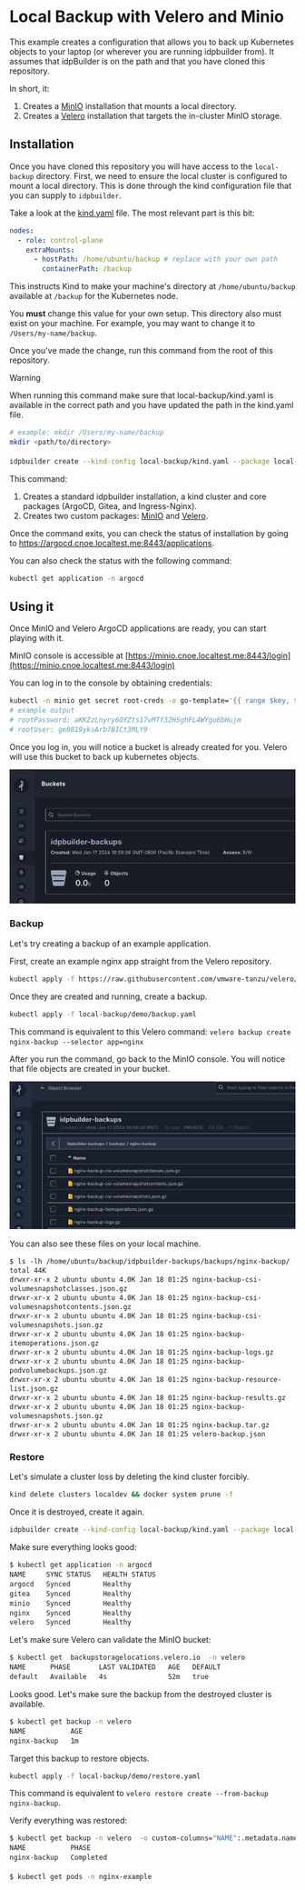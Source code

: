 # Local Backup with Velero and Minio

This example creates a configuration that allows you to back up Kubernetes objects
to your laptop (or wherever you are running idpbuilder from). It assumes that idpBuilder is on the path and that you have cloned this repository.

In short, it:
1. Creates a [MinIO](https://min.io/) installation that mounts a local directory.
2. Creates a [Velero](https://velero.io/) installation that targets the in-cluster MinIO storage.

## Installation
Once you have cloned this repository you will have access to the `local-backup` directory. 
First, we need to ensure the local cluster is configured to mount a local directory.
This is done through the kind configuration file that you can supply to `idpbuilder`.

Take a look at the [kind.yaml](./kind.yaml) file. The most relevant part is this bit:

```yaml
nodes:
  - role: control-plane
    extraMounts:
      - hostPath: /home/ubuntu/backup # replace with your own path
        containerPath: /backup
```

This instructs Kind to make your machine's directory at `/home/ubuntu/backup`
available at `/backup` for the Kubernetes node.

You **must** change this value for your own setup. This directory also must exist on your machine.
For example, you may want to change it to `/Users/my-name/backup`.

Once you've made the change, run this command from the root of this repository.
> [!WARNING]  
> When running this command make sure that local-backup/kind.yaml is available in the correct path and you have updated the path in the kind.yaml file. 
```bash
# example: mkdir /Users/my-name/backup
mkdir <path/to/directory> 

idpbuilder create --kind-config local-backup/kind.yaml --package local-backup/
```

This command:
1. Creates a standard idpbuilder installation, a kind cluster and core packages (ArgoCD, Gitea, and Ingress-Nginx).
2. Creates two custom packages: [MinIO](./minio.yaml) and [Velero](./velero.yaml).

Once the command exits, you can check the status of installation by going to https://argocd.cnoe.localtest.me:8443/applications.

You can also check the status with the following command:

```bash
kubectl get application -n argocd
```

## Using it

Once MinIO and Velero ArgoCD applications are ready, you can start playing with it.

MinIO console is accessible at [https://minio.cnoe.localtest.me:8443/login](https://minio.cnoe.localtest.me:8443/login)

You can log in to the console by obtaining credentials:

```bash
kubectl -n minio get secret root-creds -o go-template='{{ range $key, $value := .data }}{{ printf "%s: %s\n" $key ($value | base64decode) }}{{ end }}'
# example output
# rootPassword: aKKZzLnyry6OYZts17vMTf32H5ghFL4WYgu6bHujm
# rootUser: ge8019yksArb7BICt3MLY9
```

Once you log in, you will notice a bucket is already created for you. Velero will use this bucket to back up kubernetes objects.

![image](./images/bucket.png)

### Backup

Let's try creating a backup of an example application.

First, create an example nginx app straight from the Velero repository.

```bash
kubectl apply -f https://raw.githubusercontent.com/vmware-tanzu/velero/main/examples/nginx-app/base.yaml
```

Once they are created and running, create a backup.

```bash
kubectl apply -f local-backup/demo/backup.yaml
```

This command is equivalent to this Velero command:  `velero backup create nginx-backup --selector app=nginx`

After you run the command, go back to the MinIO console. You will notice that file objects are created in your bucket.

![img.png](./images/nginx-backup.png)

You can also see these files on your local machine.

```shell
$ ls -lh /home/ubuntu/backup/idpbuilder-backups/backups/nginx-backup/
total 44K
drwxr-xr-x 2 ubuntu ubuntu 4.0K Jan 18 01:25 nginx-backup-csi-volumesnapshotclasses.json.gz
drwxr-xr-x 2 ubuntu ubuntu 4.0K Jan 18 01:25 nginx-backup-csi-volumesnapshotcontents.json.gz
drwxr-xr-x 2 ubuntu ubuntu 4.0K Jan 18 01:25 nginx-backup-csi-volumesnapshots.json.gz
drwxr-xr-x 2 ubuntu ubuntu 4.0K Jan 18 01:25 nginx-backup-itemoperations.json.gz
drwxr-xr-x 2 ubuntu ubuntu 4.0K Jan 18 01:25 nginx-backup-logs.gz
drwxr-xr-x 2 ubuntu ubuntu 4.0K Jan 18 01:25 nginx-backup-podvolumebackups.json.gz
drwxr-xr-x 2 ubuntu ubuntu 4.0K Jan 18 01:25 nginx-backup-resource-list.json.gz
drwxr-xr-x 2 ubuntu ubuntu 4.0K Jan 18 01:25 nginx-backup-results.gz
drwxr-xr-x 2 ubuntu ubuntu 4.0K Jan 18 01:25 nginx-backup-volumesnapshots.json.gz
drwxr-xr-x 2 ubuntu ubuntu 4.0K Jan 18 01:25 nginx-backup.tar.gz
drwxr-xr-x 2 ubuntu ubuntu 4.0K Jan 18 01:25 velero-backup.json
```

### Restore

Let's simulate a cluster loss by deleting the kind cluster forcibly.

```bash
kind delete clusters localdev && docker system prune -f
```

Once it is destroyed, create it again.

```bash
idpbuilder create --kind-config local-backup/kind.yaml --package local-backup/
```

Make sure everything looks good:

```bash
$ kubectl get application -n argocd
NAME     SYNC STATUS   HEALTH STATUS
argocd   Synced        Healthy
gitea    Synced        Healthy
minio    Synced        Healthy
nginx    Synced        Healthy
velero   Synced        Healthy
```

Let's make sure Velero can validate the MinIO bucket:

```bash
$ kubectl get  backupstoragelocations.velero.io  -n velero
NAME      PHASE       LAST VALIDATED   AGE   DEFAULT
default   Available   4s               52m   true
```

Looks good. Let's make sure the backup from the destroyed cluster is available.

```bash
$ kubectl get backup -n velero
NAME           AGE
nginx-backup   1m
```

Target this backup to restore objects.

```bash
kubectl apply -f local-backup/demo/restore.yaml
```

This command is equivalent to `velero restore create --from-backup nginx-backup`.

Verify everything was restored:
```bash
$ kubectl get backup -n velero  -o custom-columns="NAME":.metadata.name,"PHASE":.status.phase
NAME           PHASE
nginx-backup   Completed

$ kubectl get pods -n nginx-example
```

